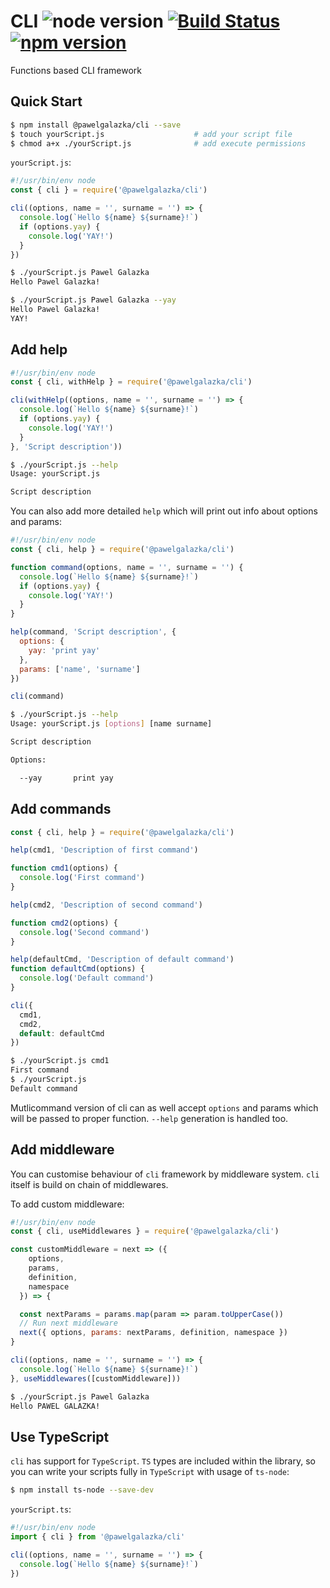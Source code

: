 # CLI ![node version](https://img.shields.io/node/v/%40pawelgalazka%2Fcli.svg) [![Build Status](https://travis-ci.org/pawelgalazka/cli.svg?branch=master)](https://travis-ci.org/pawelgalazka/cli) [![npm version](https://badge.fury.io/js/%40pawelgalazka%2Fcli.svg)](https://badge.fury.io/js/%40pawelgalazka%2Fcli)
Functions based CLI framework

## Quick Start

```sh
$ npm install @pawelgalazka/cli --save
$ touch yourScript.js                    # add your script file
$ chmod a+x ./yourScript.js              # add execute permissions
```

`yourScript.js`:
```js
#!/usr/bin/env node
const { cli } = require('@pawelgalazka/cli')

cli((options, name = '', surname = '') => {
  console.log(`Hello ${name} ${surname}!`)
  if (options.yay) {
    console.log('YAY!')
  }
})
```

```sh
$ ./yourScript.js Pawel Galazka
Hello Pawel Galazka!
```

```sh
$ ./yourScript.js Pawel Galazka --yay
Hello Pawel Galazka!
YAY!
```

## Add help

```js
#!/usr/bin/env node
const { cli, withHelp } = require('@pawelgalazka/cli')

cli(withHelp((options, name = '', surname = '') => {
  console.log(`Hello ${name} ${surname}!`)
  if (options.yay) {
    console.log('YAY!')
  }
}, 'Script description'))
```

```sh
$ ./yourScript.js --help
Usage: yourScript.js

Script description
```

You can also add more detailed `help` which will print out info
about options and params:

```js
#!/usr/bin/env node
const { cli, help } = require('@pawelgalazka/cli')

function command(options, name = '', surname = '') {
  console.log(`Hello ${name} ${surname}!`)
  if (options.yay) {
    console.log('YAY!')
  }  
}

help(command, 'Script description', {
  options: {
    yay: 'print yay'
  },
  params: ['name', 'surname']
})

cli(command)
```

```sh
$ ./yourScript.js --help
Usage: yourScript.js [options] [name surname]

Script description

Options:

  --yay       print yay
```

## Add commands

```js
const { cli, help } = require('@pawelgalazka/cli')

help(cmd1, 'Description of first command')

function cmd1(options) {
  console.log('First command')
}

help(cmd2, 'Description of second command')

function cmd2(options) {
  console.log('Second command')
}

help(defaultCmd, 'Description of default command')
function defaultCmd(options) {
  console.log('Default command')
}

cli({
  cmd1,
  cmd2,
  default: defaultCmd
})
```

```sh
$ ./yourScript.js cmd1
First command
$ ./yourScript.js
Default command
```

Mutlicommand version of cli can as well accept `options` and params which
will be passed to proper function. `--help` generation is handled too.

## Add middleware

You can customise behaviour of `cli` framework by middleware system. `cli`
itself is build on chain of middlewares.

To add custom middleware:

```js
#!/usr/bin/env node
const { cli, useMiddlewares } = require('@pawelgalazka/cli')

const customMiddleware = next => ({ 
    options, 
    params, 
    definition, 
    namespace
  }) => {

  const nextParams = params.map(param => param.toUpperCase())
  // Run next middleware
  next({ options, params: nextParams, definition, namespace })
}

cli((options, name = '', surname = '') => {
  console.log(`Hello ${name} ${surname}!`)
}, useMiddlewares([customMiddleware]))
```

```sh
$ ./yourScript.js Pawel Galazka
Hello PAWEL GALAZKA!
```

## Use TypeScript

`cli` has support for `TypeScript`. `TS` types are included within the
library, so you can write your scripts fully in `TypeScript` with usage
of `ts-node`:

```sh
$ npm install ts-node --save-dev
```

`yourScript.ts`:
```ts
#!/usr/bin/env node
import { cli } from '@pawelgalazka/cli'

cli((options, name = '', surname = '') => {
  console.log(`Hello ${name} ${surname}!`)
})
```